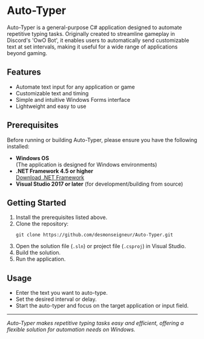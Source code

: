 # Auto-Typer

Auto-Typer is a general-purpose C# application designed to automate repetitive typing tasks. Originally created to streamline gameplay in Discord's 'OwO Bot', it enables users to automatically send customizable text at set intervals, making it useful for a wide range of applications beyond gaming.

## Features

- Automate text input for any application or game
- Customizable text and timing
- Simple and intuitive Windows Forms interface
- Lightweight and easy to use

## Prerequisites

Before running or building Auto-Typer, please ensure you have the following installed:

- **Windows OS**  
  (The application is designed for Windows environments)
- **.NET Framework 4.5 or higher**  
  [Download .NET Framework](https://dotnet.microsoft.com/download/dotnet-framework)
- **Visual Studio 2017 or later** (for development/building from source)

## Getting Started

1. Install the prerequisites listed above.
2. Clone the repository:
   ```
   git clone https://github.com/desmonseigneur/Auto-Typer.git
   ```
3. Open the solution file (`.sln`) or project file (`.csproj`) in Visual Studio.
4. Build the solution.
5. Run the application.

## Usage

- Enter the text you want to auto-type.
- Set the desired interval or delay.
- Start the auto-typer and focus on the target application or input field.

---

*Auto-Typer makes repetitive typing tasks easy and efficient, offering a flexible solution for automation needs on Windows.*
